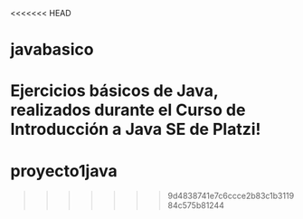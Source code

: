 <<<<<<< HEAD
# javabasico
Ejercicios básicos de Java, realizados durante el Curso de Introducción a Java SE de Platzi!
=======
# proyecto1java
>>>>>>> 9d4838741e7c6ccce2b83c1b311984c575b81244
